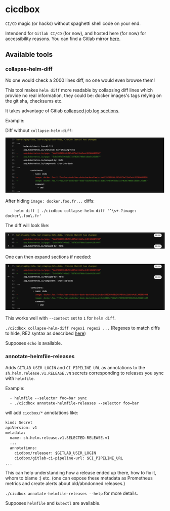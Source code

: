 # cicdbox
`CI/CD` magic (or hacks) without spaghetti shell code on your end.

Intendend for `Gitlab CI/CD` (for now), and hosted here (for now) for accessibility reasons. You can find a Gitlab mirror [here](TBD).

## Available tools

### collapse-helm-diff

No one would check a 2000 lines diff, no one would even browse them!

This tool makes `helm diff` more readable by collapsing diff lines which provide no real information, they could be: docker images's tags relying on the git sha, checksums etc.

It takes advantage of Gitlab [collapsed job log sections](https://docs.gitlab.com/ee/ci/jobs/#pre-collapse-sections).

Example:

Diff without `collapse-helm-diff`:

![without_collapse](./images/without_collapse.png)

After hiding `image: docker.foo.fr...` diffs:

```
  - helm diff | ./cicdbox collapse-helm-diff '^\s+-?image: docker\.foo\.fr' 
```

The diff will look like:

![with_collapse](./images/with_collapse.png)

One can then expand sections if needed:

![expand_collapse](./images/expand_collapse.png)


This works well with `--context` set to `1` for `helm diff`.

`./cicdbox collapse-helm-diff regex1 regex2 ...` (Regexes to match diffs to hide, RE2 syntax as described [here](https://github.com/google/re2/wiki/Syntax))

Supposes `echo` is available.

### annotate-helmfile-releases

Adds `GITLAB_USER_LOGIN` and `CI_PIPELINE_URL` as annotations to the `sh.helm.release.v1.RELEASE.vN` secrets corresponding to releases you sync with `helmfile`.

Example:

```
  - helmfile --selector foo=bar sync
  - ./cicdbox annotate-helmfile-releases --selector foo=bar
```

will add `cicdbox/*` annotations like:

```
kind: Secret
apiVersion: v1
metadata:
  name: sh.helm.release.v1.SELECTED-RELEASE.v1
  ...
  annotations:
    cicdbox/releaser: $GITLAB_USER_LOGIN
    cicdbox/gitlab-ci-pipeline-url: $CI_PIPELINE_URL
...
```

This can help understanding how a release ended up there, how to fix it, whom to blame :) etc. (one can expose these metadata as Prometheus metrics and create alerts about old/abndonned releases.)

`./cicdbox annotate-helmfile-releases --help` for more details.

Supposes `helmfile` and `kubectl` are available.
